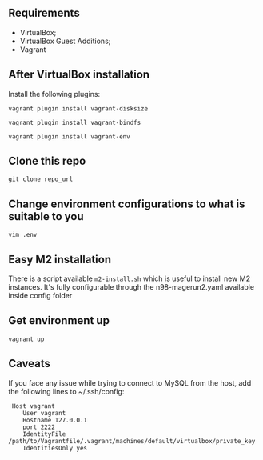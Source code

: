 ## Requirements

- VirtualBox;
- VirtualBox Guest Additions;
- Vagrant

## After VirtualBox installation

Install the following plugins:

`vagrant plugin install vagrant-disksize`

`vagrant plugin install vagrant-bindfs`

`vagrant plugin install vagrant-env`

## Clone this repo

`git clone repo_url`

## Change environment configurations to what is suitable to you

`vim .env`

## Easy M2 installation

There is a script available `m2-install.sh` which is useful to install new M2 instances. It's fully configurable through the n98-magerun2.yaml available inside config folder

## Get environment up

`vagrant up`

## Caveats

If you face any issue while trying to connect to MySQL from the host, add the following lines to ~/.ssh/config:
```
 Host vagrant
    User vagrant
    Hostname 127.0.0.1
    port 2222
    IdentityFile /path/to/Vagrantfile/.vagrant/machines/default/virtualbox/private_key
    IdentitiesOnly yes
```
